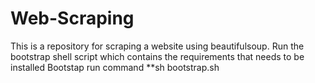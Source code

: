 # Web-Scraping
This is a repository for scraping a website using beautifulsoup.
Run the bootstrap shell script which contains the requirements that needs to be installed
Bootstap run command
**sh bootstrap.sh

